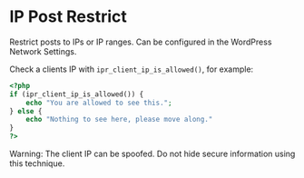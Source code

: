 # IP Post Restrict

Restrict posts to IPs or IP ranges. Can be configured in the WordPress Network Settings.

Check a clients IP with `ipr_client_ip_is_allowed()`, for example:

```php
<?php
if (ipr_client_ip_is_allowed()) {
	echo "You are allowed to see this.";
} else {
	echo "Nothing to see here, please move along."
}
?>
```

Warning: The client IP can be spoofed. Do not hide secure information using this technique.
